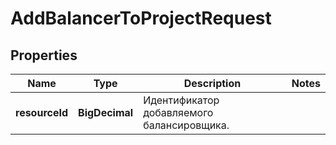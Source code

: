 

# AddBalancerToProjectRequest


## Properties

| Name | Type | Description | Notes |
|------------ | ------------- | ------------- | -------------|
|**resourceId** | **BigDecimal** | Идентификатор добавляемого балансировщика. |  |



